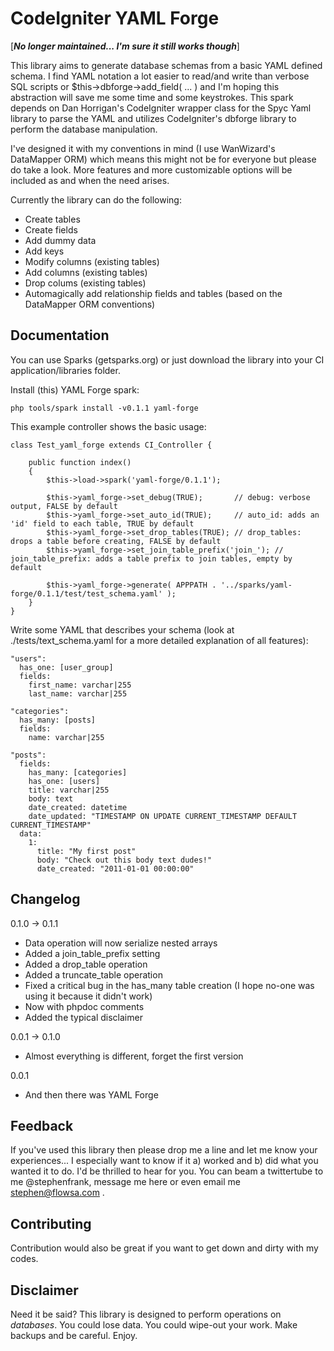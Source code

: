 CodeIgniter YAML Forge
======================

[***No longer maintained... I'm sure it still works though***]

This library aims to generate database schemas from a basic YAML defined schema. I find YAML notation a lot easier to read/and write than verbose SQL scripts or $this->dbforge->add_field( ... ) and I'm hoping this abstraction will save me some time and some keystrokes. This spark depends on Dan Horrigan's CodeIgniter wrapper class for the Spyc Yaml library to parse the YAML and utilizes CodeIgniter's dbforge library to perform the database manipulation.

I've designed it with my conventions in mind (I use WanWizard's DataMapper ORM) which means this might not be for everyone but please do take a look. More features and more customizable options will be included as and when the need arises.

Currently the library can do the following:

 *   Create tables
 *   Create fields
 *   Add dummy data
 *   Add keys
 *   Modify columns (existing tables)
 *   Add columns (existing tables)
 *   Drop colums (existing tables)
 *   Automagically add relationship fields and tables (based on the DataMapper ORM conventions)

Documentation
-------------

You can use Sparks (getsparks.org) or just download the library into your CI application/libraries folder.

Install (this) YAML Forge spark:

    php tools/spark install -v0.1.1 yaml-forge

This example controller shows the basic usage:

    class Test_yaml_forge extends CI_Controller {
    
        public function index()
        {
            $this->load->spark('yaml-forge/0.1.1');
        
            $this->yaml_forge->set_debug(TRUE);       // debug: verbose output, FALSE by default
            $this->yaml_forge->set_auto_id(TRUE);     // auto_id: adds an 'id' field to each table, TRUE by default
            $this->yaml_forge->set_drop_tables(TRUE); // drop_tables: drops a table before creating, FALSE by default
			$this->yaml_forge->set_join_table_prefix('join_'); // join_table_prefix: adds a table prefix to join tables, empty by default

            $this->yaml_forge->generate( APPPATH . '../sparks/yaml-forge/0.1.1/test/test_schema.yaml' );
        }
    }

Write some YAML that describes your schema (look at ./tests/text_schema.yaml
for a more detailed explanation of all features):

    "users":
      has_one: [user_group]
      fields: 
        first_name: varchar|255
        last_name: varchar|255

    "categories":
      has_many: [posts]
      fields: 
        name: varchar|255

    "posts":
      fields:
        has_many: [categories]
        has_one: [users]
        title: varchar|255
        body: text
        date_created: datetime
        date_updated: "TIMESTAMP ON UPDATE CURRENT_TIMESTAMP DEFAULT CURRENT_TIMESTAMP"
      data:
        1:
          title: "My first post"
          body: "Check out this body text dudes!"
          date_created: "2011-01-01 00:00:00"

Changelog
---------
0.1.0 -> 0.1.1

 * Data operation will now serialize nested arrays
 * Added a join_table_prefix setting
 * Added a drop_table operation
 * Added a truncate_table operation
 * Fixed a critical bug in the has_many table creation (I hope no-one was using it because it didn't work)
 * Now with phpdoc comments
 * Added the typical disclaimer

0.0.1 -> 0.1.0

 * Almost everything is different, forget the first version

0.0.1
 
 * And then there was YAML Forge

Feedback
--------
If you've used this library then please drop me a line and let me know
your experiences... I especially want to know if it a) worked and b) did
what you wanted it to do. I'd be thrilled to hear for you. You can beam
a twittertube to me @stephenfrank, message me here or even email me
stephen@flowsa.com .

Contributing
------------
Contribution would also be great if you want to get down and dirty with my codes.

Disclaimer
----------
Need it be said? This library is designed to perform operations on *databases*. You could lose data. You could wipe-out your work. Make backups and be careful. Enjoy.
